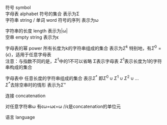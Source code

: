 符号 symbol  
字母表 alphabet 符号的集合 表示为Σ   
字符串 string / 单词 word 符号的序列 表示为ω   

字符串的长度 length 表示为|ω|  
空串 empty string 表示为ϵ  

字母表的幂 power 所有长度为k的字符串组成的集合 表示为$\Sigma^k$ 特别地，有$\Sigma^0 = \{ \epsilon \}$，适用于任意字母表    
注意：与指数不同的是，$\Sigma^1$中的1不可以省略 Σ表示字母表 $\Sigma^1$表示长度为1的字符串构成的集合  
 
字母表中 任意长度的字符串组成的集合 表示$\Sigma^*$ 即$\Sigma^0 \cup \Sigma^1 \cup \Sigma^2 \cup ...$  
$\Sigma^*$去除空串时的情形 表示为$\Sigma^+$ 

连接 concatenation  

对任意字符串ω 有ϵω=ωϵ=ω //ϵ是concatenation的单位元    

语言 language  
